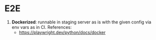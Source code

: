 # E2E

1. **Dockerized**: runnable in staging server as is with the given config via
   env vars as in CI.
   References:
   - https://playwright.dev/python/docs/docker

